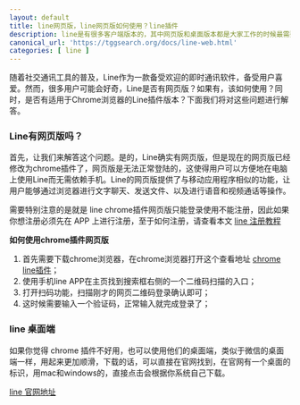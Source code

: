 ```yaml
---
layout: default
title: line网页版，line网页版如何使用？line插件
description: line是有很多客户端版本的，其中网页版和桌面版本都是大家工作的时候最需要的，那么怎么找到网页版和如何使用？
canonical_url: 'https://tggsearch.org/docs/line-web.html'
categories: [ line ]
---
```

随着社交通讯工具的普及，Line作为一款备受欢迎的即时通讯软件，备受用户喜爱。然而，很多用户可能会好奇，Line是否有网页版？如果有，该如何使用？同时，是否有适用于Chrome浏览器的Line插件版本？下面我们将对这些问题进行解答。

### Line有网页版吗？
首先，让我们来解答这个问题。是的，Line确实有网页版，但是现在的网页版已经修改为chrome插件了，网页版是无法正常登陆的，这使得用户可以方便地在电脑上使用Line而无需依赖手机。Line的网页版提供了与移动应用程序相似的功能，让用户能够通过浏览器进行文字聊天、发送文件、以及进行语音和视频通话等操作。

需要特别注意的是就是 line chrome插件网页版只能登录使用不能注册，因此如果你想注册必须先在 APP 上进行注册，至于如何注册，请查看本文 [line 注册教程](./line-register.html)

**如何使用chrome插件网页版**
1. 首先需要下载chrome浏览器，在chrome浏览器打开这个查看地址 [chrome line插件](./302.html?target=https://chromewebstore.google.com/detail/line/ophjlpahpchlmihnnnihgmmeilfjmjjc?utm_source=chrome-ntp-icon)；
2. 使用手机line APP在主页找到搜索框右侧的一个二维码扫描的入口；
3. 打开扫码功能，扫描刚才的网页二维码登录确认即可；
4. 这时候需要输入一个验证码，正常输入就完成登录了；

### line 桌面端
如果你觉得 chrome 插件不好用，也可以使用他们的桌面端，类似于微信的桌面端一样，用起来更加顺滑，下载的话，可以直接在官网找到，在官网有一个桌面的标识，用mac和windows的，直接点击会根据你系统自己下载。

[line 官网地址](./302.html?target=https://line.me)